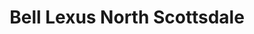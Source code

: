 ---
title: "Bell Lexus North Scottsdale"
url: /scottsdale/bell-lexus-north-scottsdale/
shop: car
---